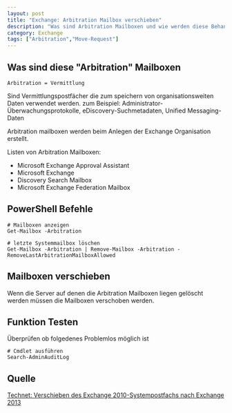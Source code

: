 ```yaml
---
layout: post
title: "Exchange: Arbitration Mailbox verschieben"
description: "Was sind Arbitration Mailboxen und wie werden diese Behandelt"
category: Exchange
tags: ["Arbitration","Move-Request"]
---
```


## Was sind diese "Arbitration" Mailboxen

    Arbitration = Vermittlung

Sind Vermittlungspostfächer die zum speichern von organisationsweiten Daten verwendet werden. 
zum Beispiel: Administrator-Überwachungsprotokolle, eDiscovery-Suchmetadaten, Unified Messaging-Daten

Arbitration mailboxen werden beim Anlegen der Exchange Organisation erstellt.

Listen von Arbitration Mailboxen:
* Microsoft Exchange Approval Assistant
* Microsoft Exchange
* Discovery Search Mailbox
* Microsoft Exchange Federation Mailbox

## PowerShell Befehle 

    # Mailboxen anzeigen
    Get-Mailbox -Arbitration
    
    # letzte Systemmailbox löschen
    Get-Mailbox -Arbitration | Remove-Mailbox -Arbitration -RemoveLastArbitrationMailboxAllowed


## Mailboxen verschieben
Wenn die Server auf denen die Arbitration Mailboxen liegen gelöscht werden müssen die Mailboxen verschoben werden.

   
## Funktion Testen
Überprüfen ob folgedenes Problemlos möglich ist

    # Cmdlet ausführen
    Search-AdminAuditLog


## Quelle
[Technet: Verschieben des Exchange 2010-Systempostfachs nach Exchange 2013](http://technet.microsoft.com/de-de/library/dn249849%28v=exchg.150%29.aspx "Technet: Verschieben des Exchange 2010-Systempostfachs nach Exchange 2013")
